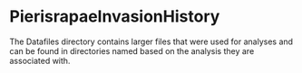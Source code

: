 # PierisrapaeInvasionHistory


The Datafiles directory contains larger files that were used for analyses and can be found in directories named based on the analysis they are associated with. 
